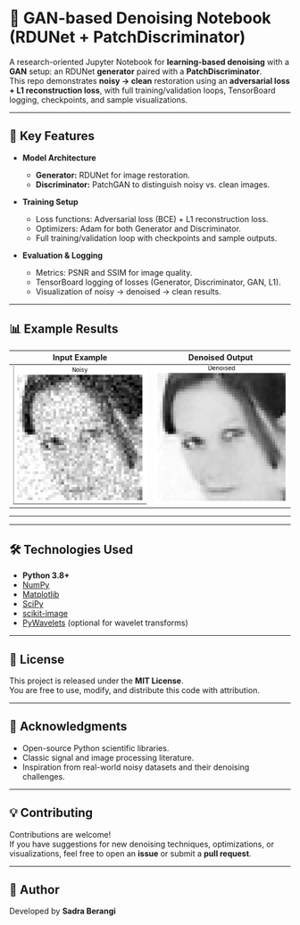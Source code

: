 # 🧹 GAN-based Denoising Notebook (RDUNet + PatchDiscriminator)

A research-oriented Jupyter Notebook for **learning-based denoising** with a **GAN** setup: an RDUNet **generator** paired with a **PatchDiscriminator**.  
This repo demonstrates **noisy → clean** restoration using an **adversarial loss + L1 reconstruction loss**, with full training/validation loops, TensorBoard logging, checkpoints, and sample visualizations.



---
## 🔑 Key Features



- **Model Architecture**  
  - **Generator:** RDUNet for image restoration.  
  - **Discriminator:** PatchGAN to distinguish noisy vs. clean images.  

- **Training Setup**  
  - Loss functions: Adversarial loss (BCE) + L1 reconstruction loss.  
  - Optimizers: Adam for both Generator and Discriminator.  
  - Full training/validation loop with checkpoints and sample outputs.  

- **Evaluation & Logging**  
  - Metrics: PSNR and SSIM for image quality.  
  - TensorBoard logging of losses (Generator, Discriminator, GAN, L1).  
  - Visualization of noisy → denoised → clean results.  


---



## 📊 Example Results

| Input Example | Denoised Output |
|---------------|-----------------|
| ![noisy](docs/noisy.png) | ![clean](docs/denoised.png) |


---



---

## 🛠️ Technologies Used

- **Python 3.8+**
- [NumPy](https://numpy.org/)
- [Matplotlib](https://matplotlib.org/)
- [SciPy](https://scipy.org/)
- [scikit-image](https://scikit-image.org/)
- [PyWavelets](https://pywavelets.readthedocs.io/) (optional for wavelet transforms)

---

## 📜 License

This project is released under the **MIT License**.  
You are free to use, modify, and distribute this code with attribution.

---

## 🙌 Acknowledgments

- Open-source Python scientific libraries.
- Classic signal and image processing literature.
- Inspiration from real-world noisy datasets and their denoising challenges.

---

## 💡 Contributing

Contributions are welcome!  
If you have suggestions for new denoising techniques, optimizations, or visualizations, feel free to open an **issue** or submit a **pull request**.

---

## 👤 Author

Developed by **Sadra Berangi**  
